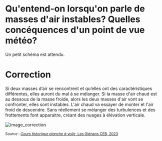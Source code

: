 ﻿# Qu'entend-on lorsqu'on parle de masses d'air instables? Quelles concéquences d'un point de vue météo?
Un petit schéma est attendu.

# Correction
Si deux masses d’air se rencontrent et qu’elles ont des caractéristiques différentes, elles auront du mal à se mélanger. Si la masse d'air chaud est au dessous de la masse froide, alors les deux masses d'air vont se confronter, elles sont instables. L'air chaud va essayer de monter et l'air froid de descendre. Sans réellement se mélanger des turbulences et des frottements font apparaitre, créant des nuages à élévation verticale.

![image_correction](images/air_instable.png)

<small>Source : [*Cours théorique planche à voile*, Les Glénans CEB, 2023](https://encadrementbenevole.glenans.asso.fr/wp-content/uploads/2023/07/Cours-theorique-PAV-Version-1.pdf) </small>